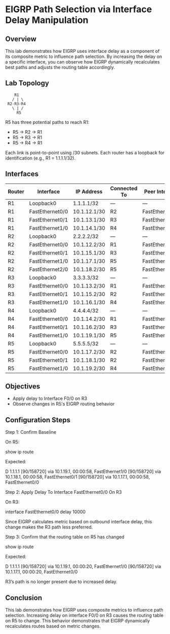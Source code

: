 # EIGRP Path Selection via Interface Delay Manipulation

## Overview

This lab demonstrates how EIGRP uses interface delay as a component of its composite metric to influence path selection. By increasing the delay on a specific interface, you can observe how EIGRP dynamically recalculates best paths and adjusts the routing table accordingly.

## Lab Topology

        R1
       / | \
     R2-R3-R4
       \ | /
         R5

R5 has three potential paths to reach R1:

- R5 -> R2 -> R1
- R5 -> R3 -> R1
- R5 -> R4 -> R1

Each link is point-to-point using /30 subnets. Each router has a loopback for identification (e.g., R1 = 1.1.1.1/32).

## Interfaces

| Router | Interface       | IP Address   | Connected To | Peer Interface  | Peer IP   |
| ------ | --------------- | ------------ | ------------ | --------------- | --------- |
| R1     | Loopback0       | 1.1.1.1/32   | —            | —               | —         |
| R1     | FastEthernet0/0 | 10.1.12.1/30 | R2           | FastEthernet0/0 | 10.1.12.2 |
| R1     | FastEthernet0/1 | 10.1.13.1/30 | R3           | FastEthernet0/0 | 10.1.13.2 |
| R1     | FastEthernet1/0 | 10.1.14.1/30 | R4           | FastEthernet0/0 | 10.1.14.2 |
| R2     | Loopback0       | 2.2.2.2/32   | —            | —               | —         |
| R2     | FastEthernet0/0 | 10.1.12.2/30 | R1           | FastEthernet0/0 | 10.1.12.1 |
| R2     | FastEthernet0/1 | 10.1.15.1/30 | R3           | FastEthernet0/1 | 10.1.15.2 |
| R2     | FastEthernet1/0 | 10.1.17.1/30 | R5           | FastEthernet0/0 | 10.1.17.2 |
| R2     | FastEthernet2/0 | 10.1.18.2/30 | R5           | FastEthernet0/1 | 10.1.18.1 |
| R3     | Loopback0       | 3.3.3.3/32   | —            | —               | —         |
| R3     | FastEthernet0/0 | 10.1.13.2/30 | R1           | FastEthernet0/1 | 10.1.13.1 |
| R3     | FastEthernet0/1 | 10.1.15.2/30 | R2           | FastEthernet0/1 | 10.1.15.1 |
| R3     | FastEthernet1/0 | 10.1.16.1/30 | R4           | FastEthernet0/1 | 10.1.16.2 |
| R4     | Loopback0       | 4.4.4.4/32   | —            | —               | —         |
| R4     | FastEthernet0/0 | 10.1.14.2/30 | R1           | FastEthernet1/0 | 10.1.14.1 |
| R4     | FastEthernet0/1 | 10.1.16.2/30 | R3           | FastEthernet1/0 | 10.1.16.1 |
| R4     | FastEthernet1/0 | 10.1.19.1/30 | R5           | FastEthernet1/0 | 10.1.19.2 |
| R5     | Loopback0       | 5.5.5.5/32   | —            | —               | —         |
| R5     | FastEthernet0/0 | 10.1.17.2/30 | R2           | FastEthernet1/0 | 10.1.17.1 |
| R5     | FastEthernet0/1 | 10.1.18.1/30 | R2           | FastEthernet2/0 | 10.1.18.2 |
| R5     | FastEthernet1/0 | 10.1.19.2/30 | R4           | FastEthernet1/0 | 10.1.19.1 |

## Objectives

- Apply delay to Interface F0/0 on R3
- Observe changes in R5's EIGRP routing behavior

## Configuration Steps

Step 1: Confirm Baseline

On R5:

show ip route

Expected:

D       1.1.1.1 [90/158720] via 10.1.19.1, 00:00:58, FastEthernet1/0
                [90/158720] via 10.1.18.1, 00:00:58, FastEthernet0/1
                [90/158720] via 10.1.17.1, 00:00:58, FastEthernet0/0

Step 2: Apply Delay To Interface FastEthernet0/0 On R3

On R3:

interface FastEthernet0/0
delay 10000

Since EIGRP calculates metric based on outbound interface delay, this change makes the R3 path less preferred.

Step 3: Confirm that the routing table on R5 has changed

show ip route

Expected:

D       1.1.1.1 [90/158720] via 10.1.19.1, 00:00:20, FastEthernet1/0
                [90/158720] via 10.1.17.1, 00:00:20, FastEthernet0/0

R3’s path is no longer present due to increased delay.

## Conclusion

This lab demonstrates how EIGRP uses composite metrics to influence path selection. Increasing delay on interface F0/0 on R3 causes the routing table on R5 to change. This behavior demonstrates that EIGRP dynamically recalculates routes based on metric changes. 

